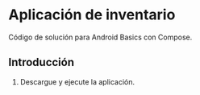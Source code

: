 Aplicación de inventario
===================================

Código de solución para Android Basics con Compose.

Introducción
---------------

1. Descargue y ejecute la aplicación.
